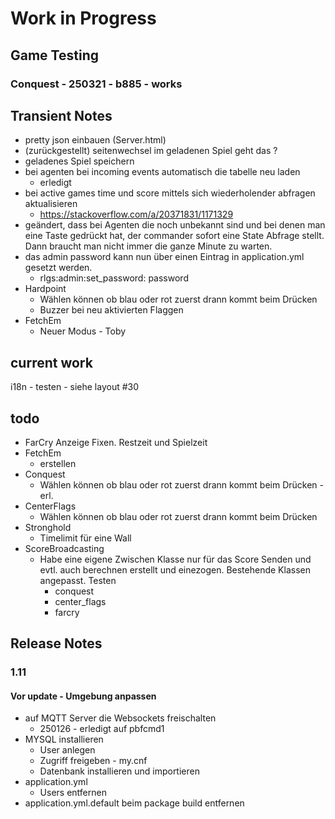 # Work in Progress
## Game Testing
### Conquest - 250321 - b885 - works


## Transient Notes

* pretty json einbauen (Server.html)
* (zurückgestellt) seitenwechsel im geladenen Spiel geht das ?
* geladenes Spiel speichern
* bei agenten bei incoming events automatisch die tabelle neu laden
  * erledigt
* bei active games time und score mittels sich wiederholender abfragen aktualisieren
  * https://stackoverflow.com/a/20371831/1171329
* geändert, dass bei Agenten die noch unbekannt sind und bei denen man eine Taste gedrückt hat, der commander sofort eine State Abfrage stellt. Dann braucht man nicht immer die ganze Minute zu warten.
* das admin password kann nun über einen Eintrag in application.yml gesetzt werden.
  * rlgs:admin:set_password: password
* Hardpoint
  * Wählen können ob blau oder rot zuerst drann kommt beim Drücken
  * Buzzer bei neu aktivierten Flaggen
* FetchEm
  * Neuer Modus - Toby
  

## current work
i18n - testen - siehe layout #30

## todo
* FarCry Anzeige Fixen. Restzeit und Spielzeit
* FetchEm
  * erstellen
* Conquest
  * Wählen können ob blau oder rot zuerst drann kommt beim Drücken - erl.
* CenterFlags
  * Wählen können ob blau oder rot zuerst drann kommt beim Drücken
* Stronghold
  * Timelimit für eine Wall
* ScoreBroadcasting
  * Habe eine eigene Zwischen Klasse nur für das Score Senden und evtl. auch berechnen erstellt und einezogen. Bestehende Klassen angepasst. Testen
    * conquest
    * center_flags
    * farcry


## Release Notes
### 1.11
#### Vor update - Umgebung anpassen
* auf MQTT Server die Websockets freischalten
  * 250126 - erledigt auf pbfcmd1
* MYSQL installieren
  * User anlegen
  * Zugriff freigeben - my.cnf
  * Datenbank installieren und importieren
* application.yml
  * Users entfernen
* application.yml.default beim package build entfernen
